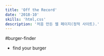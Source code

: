 ```yaml
---
title: 'Off the Record'
date: '2018-10'
skills: 'html,css'
description: '처음 만든 웹 페이지(정적 사이트).'
---
```


#burger-finder

- find your burger